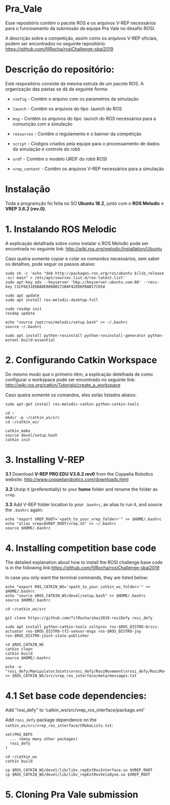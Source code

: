 # Pra_Vale

Esse repositório contém o pacote ROS e os arquivos V-REP necessários para o funcioamento da submissão da equipe Pra Vale no desafio ROSI.

A descrição sobre a competição, assim como os arquivos V-REP oficiais, podem ser encontrados no seguinte repositório: https://github.com/filRocha/rosiChallenge-sbai2019

# Descrição do repositório:
Este respositório consiste da mesma estruta de um pacote ROS. A organização das pastas se dá da seguinte forma:

- `config` - Contém o arquivo com os parametros da simulação

- `launch` - Contêm os arquivos do tipo .launch do ROS

- `msg` - Contêm os arquivos do tipo .launch do ROS necessários para a comunição com a simulação

- `resources` - Contêm o regulamento e o banner da competição

- `script` - Códigos criados pela equipe para o processamento de dados da simulação e controle do robô

- `urdf` - Comtém o modelo URDF do robô ROSI

- `vrep_content` - Contêm os arquivos V-REP necessários para a simulação


# Instalação
Toda a programção foi feita no SO **Ubuntu 18.2**, junto com o **ROS Melodic** e **VREP 3.6.2 (rev.0)**.

# 1. Instalando ROS Melodic
A explicação detalhada sobre como instalar o ROS Melodic pode ser encontrada no seguinte link:
http://wiki.ros.org/melodic/Installation/Ubuntu

Caso queira somente copiar e colar os comandos necessários, sem saber os detalhes, pode seguir os passos abaixo:
``` 
sudo sh -c 'echo "deb http://packages.ros.org/ros/ubuntu $(lsb_release -sc) main" > /etc/apt/sources.list.d/ros-latest.list'
sudo apt-key adv --keyserver 'hkp://keyserver.ubuntu.com:80' --recv-key C1CF6E31E6BADE8868B172B4F42ED6FBAB17C654
``` 

``` 
sudo apt update
sudo apt install ros-melodic-desktop-full
``` 

``` 
sudo rosdep init
rosdep update
``` 

``` 
echo "source /opt/ros/melodic/setup.bash" >> ~/.bashrc
source ~/.bashrc
``` 

``` 
sudo apt install python-rosinstall python-rosinstall-generator python-wstool build-essential
``` 

# 2. Configurando Catkin Workspace
Do mesmo modo que o primeiro itêm, a explicação detelhada de como configurar o workspace pode ser encontrado no seguinte link:
http://wiki.ros.org/catkin/Tutorials/create_a_workspace

Caso queira somente os comandos, eles estão listados abaixo:
``` 
sudo apt-get install ros-melodic-catkin python-catkin-tools
``` 

``` 
cd ~
mkdir -p ~/catkin_ws/src
cd ~/catkin_ws/
``` 

``` 
catkin_make
source devel/setup.bash
catkin init
``` 

# 3. Installing V-REP
**3.1** Download **V-REP PRO EDU V3.6.2 rev0** from the Coppelia Robotics website: http://www.coppeliarobotics.com/downloads.html


**3.2** Unzip it (preferentially) to your **home** folder and rename the folder as `vrep`.


**3.3** Add V-REP folder location to your `.bashrc`, an alias to run it, and source the `.bashrc` again: 
```
echo "export VREP_ROOT='<path_to_your_vrep_folder>'" >> $HOME/.bashrc
echo "alias vrep=$VREP_ROOT/vrep.sh" >> ~/.bashrc
source $HOME/.bashrc
```

# 4. Installing competition base code
The detailed explanation about how to install the ROSI challenge base code is in the following link:https://github.com/filRocha/rosiChallenge-sbai2019

In case you only want the terminal commands, they are listed below:
```
echo "export ROS_CATKIN_WS='<path_to_your_catkin_ws_folder>'" >> $HOME/.bashrc
echo "source $ROS_CATKIN_WS/devel/setup.bash" >> $HOME/.bashrc
source $HOME/.bashrc
```
``` 
cd ~/catkin_ws/src
``` 

``` 
git clone https://github.com/filRocha/sbai2019-rosiDefy rosi_defy
``` 

``` 
sudo apt install python-catkin-tools xsltproc ros-$ROS_DISTRO-brics-actuator ros-$ROS_DISTRO-tf2-sensor-msgs ros-$ROS_DISTRO-joy ros-$ROS_DISTRO-joint-state-publisher
``` 

``` 
cd $ROS_CATKIN_WS
catkin clean
catkin build
source $HOME/.bashrc
``` 

``` 
echo -e "rosi_defy/ManipulatorJoints\nrosi_defy/RosiMovement\nrosi_defy/RosiMovementArray\nrosi_defy/HokuyoReading" >> $ROS_CATKIN_WS/src/vrep_ros_interface/meta/messages.txt
``` 

# 4.1 Set base code dependencies:
Add "<depend>rosi_defy</depend>" to 'catkin_ws/src/vrep_ros_interface/package.xml'

Add `rosi_defy` package dependence on the `catkin_ws/src/vrep_ros_interface/CMakeLists.txt`:
```
set(PKG_DEPS
  ... (many many other packages)
  rosi_defy
)
```

``` 
cd ~/catkin_ws
catkin build
``` 

``` 
cp $ROS_CATKIN_WS/devel/lib/libv_repExtRosInterface.so $VREP_ROOT
cp $ROS_CATKIN_WS/devel/lib/libv_repExtRosVelodyne.so $VREP_ROOT
``` 

# 5. Cloning Pra Vale submission
``` 

``` 


``` 
``` 


``` 
``` 


``` 
``` 


``` 
``` 


``` 
``` 


``` 
``` 


``` 
``` 


``` 
``` 


``` 
``` 


``` 
``` 


``` 
``` 


``` 
``` 


``` 
``` 


``` 
``` 


``` 
``` 


``` 
``` 


``` 
``` 



